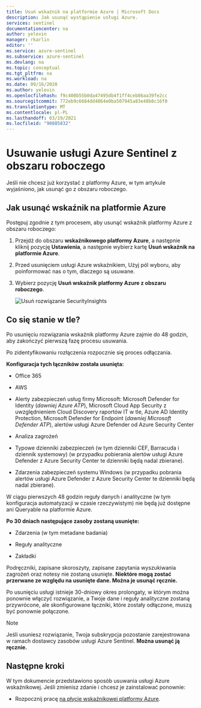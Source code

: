 ```yaml
---
title: Usuń wskaźnik na platformie Azure | Microsoft Docs
description: Jak usunąć wystąpienie usługi Azure.
services: sentinel
documentationcenter: na
author: yelevin
manager: rkarlin
editor: ''
ms.service: azure-sentinel
ms.subservice: azure-sentinel
ms.devlang: na
ms.topic: conceptual
ms.tgt_pltfrm: na
ms.workload: na
ms.date: 09/16/2020
ms.author: yelevin
ms.openlocfilehash: f9c400b55b0da47495db4f1ff4ceb86aa39fe2cc
ms.sourcegitcommit: 772eb9c6684dd4864e0ba507945a83e48b8c16f0
ms.translationtype: MT
ms.contentlocale: pl-PL
ms.lasthandoff: 03/19/2021
ms.locfileid: "90885832"
---
```

# <a name="remove-azure-sentinel-from-your-workspace"></a>Usuwanie usługi Azure Sentinel z obszaru roboczego

Jeśli nie chcesz już korzystać z platformy Azure, w tym artykule wyjaśniono, jak usunąć go z obszaru roboczego.

## <a name="how-to-remove-azure-sentinel"></a>Jak usunąć wskaźnik na platformie Azure

Postępuj zgodnie z tym procesem, aby usunąć wskaźnik platformy Azure z obszaru roboczego:

1. Przejdź do obszaru **wskaźnikowego platformy Azure**, a następnie kliknij pozycję **Ustawienia**, a następnie wybierz kartę **Usuń wskaźnik na platformie Azure**.

1. Przed usunięciem usługi Azure wskaźnikiem, Użyj pól wyboru, aby poinformować nas o tym, dlaczego są usuwane.

1. Wybierz pozycję **Usuń wskaźnik platformy Azure z obszaru roboczego**.
    
    ![Usuń rozwiązanie SecurityInsights](media/offboard/delete-solution.png)

## <a name="what-happens-behind-the-scenes"></a>Co się stanie w tle?

Po usunięciu rozwiązania wskaźnik platformy Azure zajmie do 48 godzin, aby zakończyć pierwszą fazę procesu usuwania.

Po zidentyfikowaniu rozłączenia rozpocznie się proces odłączania.

**Konfiguracja tych łączników została usunięta:**
-   Office 365

-   AWS

-   Alerty zabezpieczeń usług firmy Microsoft: Microsoft Defender for Identity (*dawniej Azure ATP*), Microsoft Cloud App Security z uwzględnieniem Cloud Discovery raportów IT w tle, Azure AD Identity Protection, Microsoft Defender for Endpoint (*dawniej Microsoft Defender ATP*), alertów usługi Azure Defender od Azure Security Center

-   Analiza zagrożeń

-   Typowe dzienniki zabezpieczeń (w tym dzienniki CEF, Barracuda i dziennik systemowy) (w przypadku pobierania alertów usługi Azure Defender z Azure Security Center te dzienniki będą nadal zbierane).

-   Zdarzenia zabezpieczeń systemu Windows (w przypadku pobrania alertów usługi Azure Defender z Azure Security Center te dzienniki będą nadal zbierane).

W ciągu pierwszych 48 godzin reguły danych i analityczne (w tym konfiguracja automatyzacji w czasie rzeczywistym) nie będą już dostępne ani Queryable na platformie Azure.

**Po 30 dniach następujące zasoby zostaną usunięte:**

-   Zdarzenia (w tym metadane badania)

-   Reguły analityczne

-   Zakładki

Podręczniki, zapisane skoroszyty, zapisane zapytania wyszukiwania zagrożeń oraz notesy nie zostaną usunięte. **Niektóre mogą zostać przerwane ze względu na usunięte dane. Można je usunąć ręcznie.**

Po usunięciu usługi istnieje 30-dniowy okres prolongaty, w którym można ponownie włączyć rozwiązanie, a Twoje dane i reguły analityczne zostaną przywrócone, ale skonfigurowane łączniki, które zostały odłączone, muszą być ponownie połączone.

> [!NOTE]
> Jeśli usuniesz rozwiązanie, Twoja subskrypcja pozostanie zarejestrowana w ramach dostawcy zasobów usługi Azure Sentinel. **Można usunąć ją ręcznie.**




## <a name="next-steps"></a>Następne kroki
W tym dokumencie przedstawiono sposób usuwania usługi Azure wskaźnikowej. Jeśli zmienisz zdanie i chcesz je zainstalować ponownie:
- Rozpocznij pracę [na płycie wskaźnikowej platformy Azure](quickstart-onboard.md).
